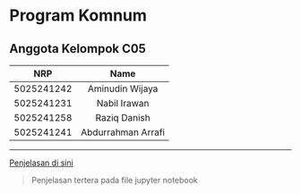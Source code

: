 # Program Komnum

## Anggota Kelompok C05

|    NRP     |      Name      |
| :--------: | :------------: |
| 5025241242 | Aminudin Wijaya |
| 5025241231 | Nabil Irawan |
| 5025241258 | Raziq Danish |
| 5025241241 | Abdurrahman Arrafi |

---

[Penjelasan di sini](https://colab.research.google.com/drive/1Uyu4HBiaxP85pkK4rvd8c3cSRTL2aEXt?usp=sharing)
>Penjelasan tertera pada file jupyter notebook

